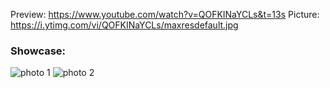 Preview: https://www.youtube.com/watch?v=QOFKINaYCLs&t=13s
Picture: https://i.ytimg.com/vi/QOFKINaYCLs/maxresdefault.jpg

### Showcase:
![photo 1](https://www.youtube.com/watch?v=QOFKINaYCLs&t=13s)
![photo 2](https://i.ytimg.com/vi/QOFKINaYCLs/maxresdefault.jpg)
